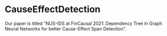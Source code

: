 # CauseEffectDetection
Our paper is titled "NUS-IDS at FinCausal 2021: Dependency Tree in Graph Neural Networks for better Cause-Effect Span Detection".
